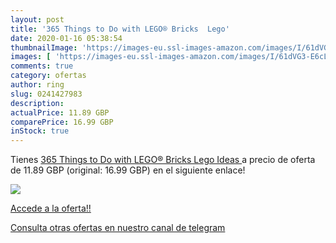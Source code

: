 ```yaml
---
layout: post
title: '365 Things to Do with LEGO® Bricks  Lego'
date: 2020-01-16 05:38:54
thumbnailImage: 'https://images-eu.ssl-images-amazon.com/images/I/61dVG3-E6cL._SL200_.jpg'
images: [ 'https://images-eu.ssl-images-amazon.com/images/I/61dVG3-E6cL._SL200_.jpg' ]
comments: true
category: ofertas
author: ring
slug: 0241427983
description:
actualPrice: 11.89 GBP
comparePrice: 16.99 GBP
inStock: true
---
```


Tienes [365 Things to Do with LEGO® Bricks  Lego Ideas ](https://www.amazon.com/dp/0241427983/?tag=redken08-20) a precio de oferta de 11.89 GBP (original: 16.99 GBP) en el siguiente enlace!

[![](https://images-eu.ssl-images-amazon.com/images/I/61dVG3-E6cL._SL200_.jpg)](https://www.amazon.com/dp/0241427983/?tag=redken08-20)

[Accede a la oferta!!](https://www.amazon.com/dp/0241427983/?tag=redken08-20)

[Consulta otras ofertas en nuestro canal de telegram](https://t.me/s/ofertas25)
